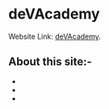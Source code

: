 # deVAcademy

Website Link: [deVAcademy](https://dev-academydotcom.netlify.app/).

## About this site:-

* 
* 
* 